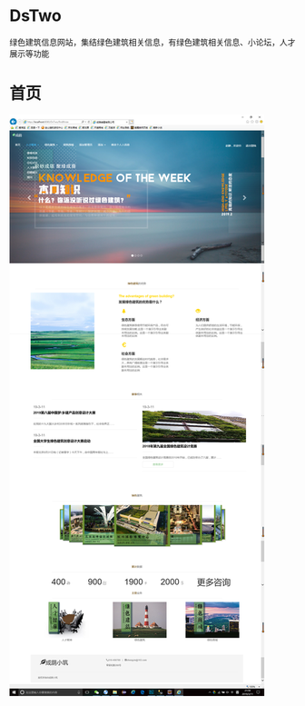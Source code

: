 # DsTwo
绿色建筑信息网站，集结绿色建筑相关信息，有绿色建筑相关信息、小论坛，人才展示等功能

# 首页
![head](https://github.com/AjingEi/DsTwo/blob/master/head.jpg?raw=true)